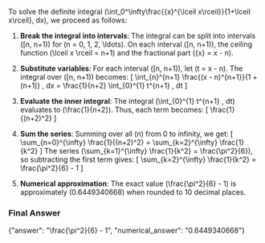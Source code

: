 To solve the definite integral \(\int_0^\infty\frac{\{x\}^{\lceil x\rceil}}{1+\lceil x\rceil}\, dx\), we proceed as follows:

1. **Break the integral into intervals**: The integral can be split into intervals \([n, n+1)\) for \(n = 0, 1, 2, \ldots\). On each interval \([n, n+1)\), the ceiling function \(\lceil x \rceil = n+1\) and the fractional part \(\{x\} = x - n\).

2. **Substitute variables**: For each interval \([n, n+1)\), let \(t = x - n\). The integral over \([n, n+1)\) becomes:
   \[
   \int_{n}^{n+1} \frac{(x - n)^{n+1}}{1 + (n+1)} \, dx = \frac{1}{n+2} \int_{0}^{1} t^{n+1} \, dt
   \]

3. **Evaluate the inner integral**: The integral \(\int_{0}^{1} t^{n+1} \, dt\) evaluates to \(\frac{1}{n+2}\). Thus, each term becomes:
   \[
   \frac{1}{(n+2)^2}
   \]

4. **Sum the series**: Summing over all \(n\) from 0 to infinity, we get:
   \[
   \sum_{n=0}^{\infty} \frac{1}{(n+2)^2} = \sum_{k=2}^{\infty} \frac{1}{k^2}
   \]
   The series \(\sum_{k=1}^{\infty} \frac{1}{k^2} = \frac{\pi^2}{6}\), so subtracting the first term gives:
   \[
   \sum_{k=2}^{\infty} \frac{1}{k^2} = \frac{\pi^2}{6} - 1
   \]

5. **Numerical approximation**: The exact value \(\frac{\pi^2}{6} - 1\) is approximately \(0.6449340668\) when rounded to 10 decimal places.

### Final Answer
{"answer": "\\frac{\\pi^2}{6} - 1", "numerical_answer": "0.6449340668"}